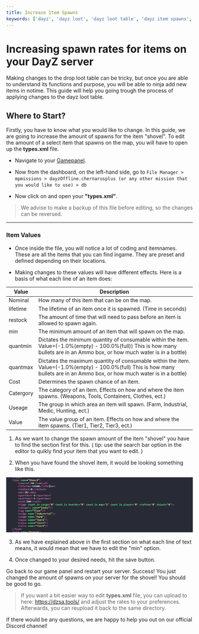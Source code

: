 ```yaml
---
title: Increase Item Spawns
keywords: ['dayz', 'dayz loot', 'dayz loot table', 'dayz item spawns', 'dayz item spawn', 'dayz item spawn amount', 'dayz item spawn amount change']
---
```


# Increasing spawn rates for items on your DayZ server

Making changes to the drop loot table can be tricky, but once you are able to understand its functions and purpose, you will be able to ninja add new items in notime. This guide will help you going trough the process of applying changes to the dayz loot table.


## Where to Start?


Firstly, you have to know what you would like to change. In this guide, we are going to increase the amount of spawns for the item "shovel". To edit the amount of a select item that spawns on the map, you will have to open up the **types.xml** file.

  

- Navigate to your [Gamepanel](VAR::OLD_PANEL_URL).

- Now from the dashboard, on the left-hand side, go to `File Manager > mpmissions > dayzOffline.chernarusplus (or any other mission that you would like to use) > db`

- Now click on and open your **"types.xml"**. 

> We advise to make a backup of this file before editing, so the changes can be reversed. 

----------

### Item Values

- Once inside the file, you will notice a lot of coding and itemnames. These are all the items that you can find ingame. They are preset and defined depending on their locations.

- Making changes to these values will have different effects. Here is a basis of what each line of an item does:

  

| Value | Description |
|--|--|
| Nominal | How many of this item that can be on the map. |
|lifetime|The lifetime of an item once it is spawned. (Time in seconds)|
| restock| The amount of time that will need to pass before an item is allowed to spawn again. |
|min|The minimum amount of an item that will spawn on the map.|
| quantmin| Dictates the minimum quantity of consumable within the item. Value=(-1.0%(empty) - 100.0%(full)) This is how many bullets are in an Ammo box, or how much water is in a bottle) |
|quantmax|Dictates the maximum quantity of consumable within the item. Value=(-1.0%(empty) - 100.0%(full) This is how many bullets are in an Ammo box, or how much water is in a bottle)|
| Cost | Determines the spawn chance of an item. |
|Catergory|The category of an item. Effects on how and where the item spawns. (Weapons, Tools, Containers, Clothes, ect.)|
| Useage | The group in which area an item will spawn. (Farm, Industrial, Medic, Hunting, ect.) |
|Value|The value group of an item. Effects on how and where the item spawns. (Tier1, Tier2, Tier3, ect.)|

  

1. As we want to change the spawn amount of the item "shovel" you have to find the section first for this. ( tip: use the search bar option in the editor to quikly find your item that you want to edit. )

2. When you have found the shovel item, it would be looking something like this.

![Example Item](images/item-shovel.png)

3. As we have explained above in the first section on what each line of
text means, it would mean that we have to edit the "min" option.

4. Once changed to your desired needs, hit the save button. 

Go back to our game panel and restart your server. 
Success! You just changed the amount of spawns on your server for the shovel! You should be good to go.

> If you want a bit easier way to edit **types.xml** file, you can upload to here: https://dzsa.tools/ and adjust the rates to your preferences. Afterwards, you can reupload it back to the same directory. 

If there would be any questions, we are happy to help you out on our official Discord channel!